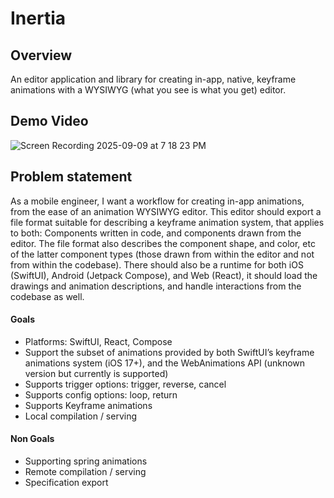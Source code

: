 # Inertia

## Overview
An editor application and library for creating in-app, native, keyframe animations with a WYSIWYG (what you see is what you get) editor.

## Demo Video
![Screen Recording 2025-09-09 at 7 18 23 PM](https://github.com/user-attachments/assets/c4c2c9cf-efae-4df7-8934-4c06c1176ce1)


## Problem statement
As a mobile engineer, I want a workflow for creating in-app animations, 
from the ease of an animation WYSIWYG editor. This editor should export a file format suitable for describing a keyframe animation system, 
that applies to both: Components written in code, and components drawn from the editor. The file format also describes the component shape, 
and color, etc of the latter component types (those drawn from within the editor and not from within the codebase). 
There should also be a runtime for both iOS (SwiftUI), Android (Jetpack Compose), and Web (React), it should load the drawings and animation descriptions, 
and handle interactions from the codebase as well.

#### Goals
- Platforms: SwiftUI, React, Compose
- Support the subset of animations provided by both SwiftUI’s keyframe animations system (iOS 17+), and the WebAnimations API (unknown version but currently is supported)
- Supports trigger options: trigger, reverse, cancel
- Supports config options: loop, return
- Supports Keyframe animations
- Local compilation / serving

#### Non Goals
- Supporting spring animations
- Remote compilation / serving
- Specification export
